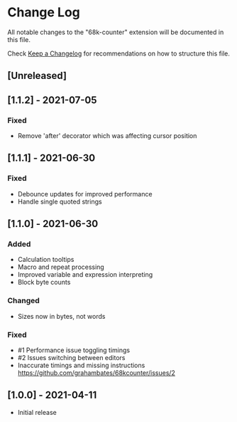 # Change Log

All notable changes to the "68k-counter" extension will be documented in this file.

Check [Keep a Changelog](http://keepachangelog.com/) for recommendations on how to structure this file.

## [Unreleased]

## [1.1.2] - 2021-07-05

### Fixed

- Remove 'after' decorator which was affecting cursor position

## [1.1.1] - 2021-06-30

### Fixed

- Debounce updates for improved performance
- Handle single quoted strings

## [1.1.0] - 2021-06-30

### Added

- Calculation tooltips
- Macro and repeat processing
- Improved variable and expression interpreting
- Block byte counts

### Changed

- Sizes now in bytes, not words

### Fixed

- #1 Performance issue toggling timings
- #2 Issues switching between editors
- Inaccurate timings and missing instructions https://github.com/grahambates/68kcounter/issues/2

## [1.0.0] - 2021-04-11

- Initial release

